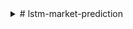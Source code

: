 
<details>
    <summary># lstm-market-prediction</summary>
using LSTM to model stock market series.
 
</details>
